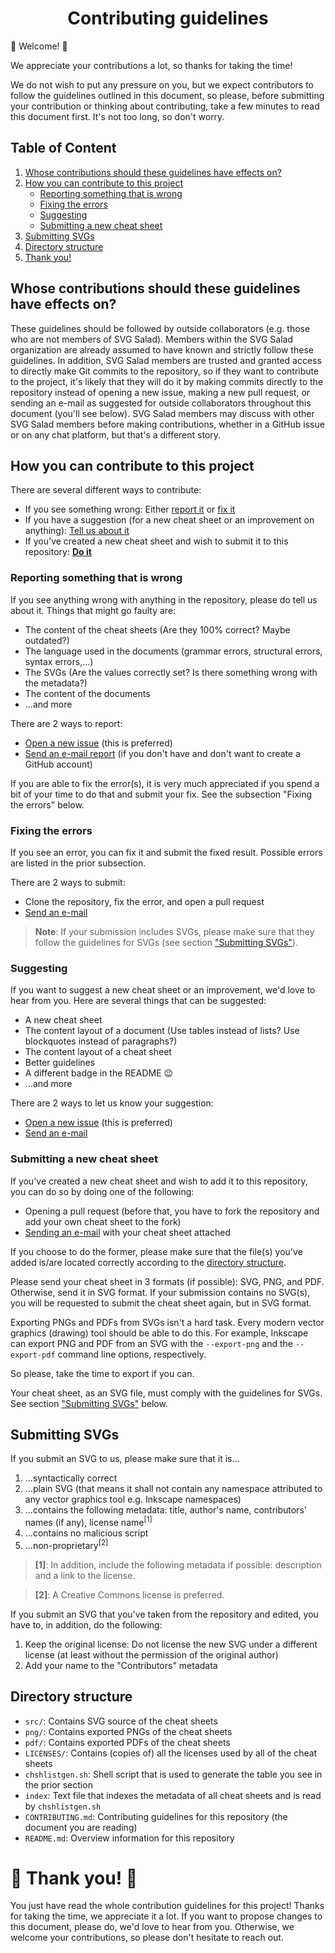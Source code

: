 <h1 align="center">Contributing guidelines</h1>

:tada: Welcome! :tada:

We appreciate your contributions a lot, so thanks for taking the time!

We do not wish to put any pressure on you, but we expect contributors to follow
the guidelines outlined in this document, so please, before submitting your
contribution or thinking about contributing, take a few minutes to read this
document first. It's not too long, so don't worry.

Table of Content
----------------

1. [Whose contributions should these guidelines have effects on?][effect]
2. [How you can contribute to this project][how-contrib]
    - [Reporting something that is wrong][report]
    - [Fixing the errors][fix]
    - [Suggesting][suggest]
    - [Submitting a new cheat sheet][submit]
3. [Submitting SVGs][svg-guides]
4. [Directory structure][dir]
5. [Thank you!][thank]

<!-- Headers -->
[effect]: #whose-contributions-should-these-guidelines-have-effects-on
[how-contrib]: #how-you-can-contribute-to-this-project
[report]: #reporting-something-that-is-wrong
[fix]: #fixing-the-errors
[suggest]: #suggesting
[submit]: #submitting-a-new-cheat-sheet
[svg-guides]: #submitting-svgs
[dir]: #directory-structure
[thank]: #tada-thank-you-tada

Whose contributions should these guidelines have effects on?
------------------------------------------------------------

These guidelines should be followed by outside collaborators (e.g. those who are
not members of SVG Salad). Members within the SVG Salad organization are already
assumed to have known and strictly follow these guidelines. In addition, SVG
Salad members are trusted and granted access to directly make Git commits to the
repository, so if they want to contribute to the project, it's likely that they
will do it by making commits directly to the repository instead of opening a new
issue, making a new pull request, or sending an e-mail as suggested for outside
collaborators throughout this document (you'll see below). SVG Salad members may
discuss with other SVG Salad members before making contributions, whether in a
GitHub issue or on any chat platform, but that's a different story.

How you can contribute to this project
--------------------------------------

There are several different ways to contribute:

- If you see something wrong: Either [report it][report] or [fix it][fix]
- If you have a suggestion (for a new cheat sheet or an improvement on
anything): [Tell us about it][suggest]
- If you've created a new cheat sheet and wish to submit it to this repository:
[**Do it**][submit]

### Reporting something that is wrong

If you see anything wrong with anything in the repository, please do tell us
about it. Things that might go faulty are:
- The content of the cheat sheets (Are they 100% correct? Maybe outdated?)
- The language used in the documents (grammar errors, structural errors, syntax
errors,...)
- The SVGs (Are the values correctly set? Is there something wrong with the
metadata?)
- The content of the documents
- ...and more

There are 2 ways to report:
- [Open a new issue][o-issh] (this is preferred)
- [Send an e-mail report][mail] (if you don't have and don't want to create a
GitHub account)

If you are able to fix the error(s), it is very much appreciated if you spend a
bit of your time to do that and submit your fix. See the subsection "Fixing the
errors" below.

### Fixing the errors

If you see an error, you can fix it and submit the fixed result. Possible errors
are listed in the prior subsection.

There are 2 ways to submit:
- Clone the repository, fix the error, and open a pull request
- [Send an e-mail][mail]

> **Note**: If your submission includes SVGs, please make sure that they follow
the guidelines for SVGs (see section ["Submitting SVGs"][svg-guides]).

### Suggesting

If you want to suggest a new cheat sheet or an improvement, we'd love to hear
from you. Here are several things that can be suggested:
- A new cheat sheet
- The content layout of a document (Use tables instead of lists? Use blockquotes
instead of paragraphs?)
- The content layout of a cheat sheet
- Better guidelines
- A different badge in the README :wink:
- ...and more

There are 2 ways to let us know your suggestion:
- [Open a new issue][o-issh] (this is preferred)
- [Send an e-mail][mail]

### Submitting a new cheat sheet

If you've created a new cheat sheet and wish to add it to this repository, you
can do so by doing one of the following:
- Opening a pull request (before that, you have to fork the repository and add
your own cheat sheet to the fork)
- [Sending an e-mail][mail] with your cheat sheet attached

If you choose to do the former, please make sure that the file(s) you've added
is/are located correctly according to the
[directory structure][dir].

Please send your cheat sheet in 3 formats (if possible): SVG, PNG, and PDF.
Otherwise, send it in SVG format. If your submission contains no SVG(s), you
will be requested to submit the cheat sheet again, but in SVG format.

Exporting PNGs and PDFs from SVGs isn't a hard task. Every modern vector
graphics (drawing) tool should be able to do this. For example, Inkscape can
export PNG and PDF from an SVG with the `--export-png` and the `--export-pdf`
command line options, respectively.

So please, take the time to export if you can.

Your cheat sheet, as an SVG file, must comply with the guidelines for SVGs. See
section ["Submitting SVGs"][svg-guides] below.

Submitting SVGs
---------------

If you submit an SVG to us, please make sure that it is...

1. ...syntactically correct
2. ...plain SVG (that means it shall not contain any namespace attributed to any
vector graphics tool e.g. Inkscape namespaces)
3. ...contains the following metadata: title, author's name, contributors' names
(if any), license name<sup>[1]</sup>
4. ...contains no malicious script
5. ...non-proprietary<sup>[2]</sup>

> **\[1\]**: In addition, include the following metadata if possible:
description and a link to the license.

> **\[2\]**: A Creative Commons license is preferred.

If you submit an SVG that you've taken from the repository and edited, you have
to, in addition, do the following:

1. Keep the original license: Do not license the new SVG under a different
license (at least without the permission of the original author)
2. Add your name to the "Contributors" metadata

Directory structure
-------------------

- `src/`: Contains SVG source of the cheat sheets
- `png/`: Contains exported PNGs of the cheat sheets
- `pdf/`: Contains exported PDFs of the cheat sheets
- `LICENSES/`: Contains (copies of) all the licenses used by all of the cheat
sheets
- `chshlistgen.sh`: Shell script that is used to generate the table you see in
the prior section
- `index`: Text file that indexes the metadata of all cheat sheets and is read
by `chshlistgen.sh`
- `CONTRIBUTING.md`: Contributing guidelines for this repository (the document
you are reading)
- `README.md`: Overview information for this repository

:tada: Thank you! :tada:
========================

You just have read the whole contribution guidelines for this project! Thanks
for taking the time, we appreciate it a lot. If you want to propose changes to
this document, please do, we'd love to hear from you. Otherwise, we welcome your
contributions, so please don't hesitate to reach out.

<!-- LINKS -->
[o-issh]: https://github.com/svgsalad/inkscape-svg-cheat/issues/new
[mail]: mailto:you_create@protonmail.com
